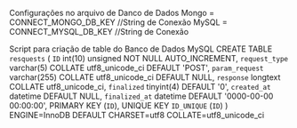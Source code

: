 Configurações no arquivo de Danco de Dados
Mongo = CONNECT_MONGO_DB_KEY //String de Conexão 
MySQL = CONNECT_MYSQL_DB_KEY //String de Conexão

Script para criação de table do Banco de Dados MySQL
CREATE TABLE `resquests` (
  `ID` int(10) unsigned NOT NULL AUTO_INCREMENT,
  `request_type` varchar(5) COLLATE utf8_unicode_ci DEFAULT 'POST',
  `param_request` varchar(255) COLLATE utf8_unicode_ci DEFAULT NULL,
  `response` longtext COLLATE utf8_unicode_ci,
  `finalized` tinyint(4) DEFAULT '0',
  `created_at` datetime DEFAULT NULL,
  `finalized_at` datetime DEFAULT '0000-00-00 00:00:00',
  PRIMARY KEY (`ID`),
  UNIQUE KEY `ID_UNIQUE` (`ID`)
) ENGINE=InnoDB DEFAULT CHARSET=utf8 COLLATE=utf8_unicode_ci
